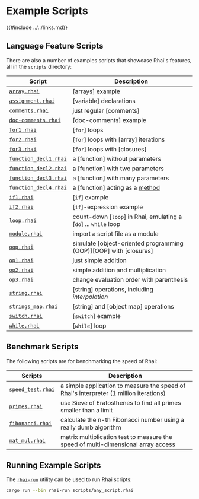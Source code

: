Example Scripts
==============

{{#include ../../links.md}}

Language Feature Scripts
-----------------------

There are also a number of examples scripts that showcase Rhai's features, all in the `scripts` directory:

| Script                                                            | Description                                                          |
| ----------------------------------------------------------------- | -------------------------------------------------------------------- |
| [`array.rhai`]({{repoHome}}/scripts/array.rhai)                   | [arrays] example                                                     |
| [`assignment.rhai`]({{repoHome}}/scripts/assignment.rhai)         | [variable] declarations                                              |
| [`comments.rhai`]({{repoHome}}/scripts/comments.rhai)             | just regular [comments]                                              |
| [`doc-comments.rhai`]({{repoHome}}/scripts/doc-comments.rhai)     | [doc-comments] example                                               |
| [`for1.rhai`]({{repoHome}}/scripts/for1.rhai)                     | [`for`] loops                                                        |
| [`for2.rhai`]({{repoHome}}/scripts/for2.rhai)                     | [`for`] loops with [array] iterations                                |
| [`for3.rhai`]({{repoHome}}/scripts/for2.rhai)                     | [`for`] loops with [closures]                                        |
| [`function_decl1.rhai`]({{repoHome}}/scripts/function_decl1.rhai) | a [function] without parameters                                      |
| [`function_decl2.rhai`]({{repoHome}}/scripts/function_decl2.rhai) | a [function] with two parameters                                     |
| [`function_decl3.rhai`]({{repoHome}}/scripts/function_decl3.rhai) | a [function] with many parameters                                    |
| [`function_decl4.rhai`]({{repoHome}}/scripts/function_decl4.rhai) | a [function] acting as a [method]({{rootUrl}}/language/fn-method.md) |
| [`if1.rhai`]({{repoHome}}/scripts/if1.rhai)                       | [`if`] example                                                       |
| [`if2.rhai`]({{repoHome}}/scripts/if2.rhai)                       | [`if`]-expression example                                            |
| [`loop.rhai`]({{repoHome}}/scripts/loop.rhai)                     | count-down [`loop`] in Rhai, emulating a [`do`] ... `while` loop     |
| [`module.rhai`]({{repoHome}}/scripts/module.rhai)                 | import a script file as a module                                     |
| [`oop.rhai`]({{repoHome}}/scripts/oop.rhai)                       | simulate [object-oriented programming (OOP)][OOP] with [closures]    |
| [`op1.rhai`]({{repoHome}}/scripts/op1.rhai)                       | just simple addition                                                 |
| [`op2.rhai`]({{repoHome}}/scripts/op2.rhai)                       | simple addition and multiplication                                   |
| [`op3.rhai`]({{repoHome}}/scripts/op3.rhai)                       | change evaluation order with parenthesis                             |
| [`string.rhai`]({{repoHome}}/scripts/string.rhai)                 | [string] operations, including _interpolation_                       |
| [`strings_map.rhai`]({{repoHome}}/scripts/strings_map.rhai)       | [string] and [object map] operations                                 |
| [`switch.rhai`]({{repoHome}}/scripts/switch.rhai)                 | [`switch`] example                                                   |
| [`while.rhai`]({{repoHome}}/scripts/while.rhai)                   | [`while`] loop                                                       |


Benchmark Scripts
----------------

The following scripts are for benchmarking the speed of Rhai:

| Scripts                                                   | Description                                                                            |
| --------------------------------------------------------- | -------------------------------------------------------------------------------------- |
| [`speed_test.rhai`]({{repoHome}}/scripts/speed_test.rhai) | a simple application to measure the speed of Rhai's interpreter (1 million iterations) |
| [`primes.rhai`]({{repoHome}}/scripts/primes.rhai)         | use Sieve of Eratosthenes to find all primes smaller than a limit                      |
| [`fibonacci.rhai`]({{repoHome}}/scripts/fibonacci.rhai)   | calculate the n-th Fibonacci number using a really dumb algorithm                      |
| [`mat_mul.rhai`]({{repoHome}}/scripts/mat_mul.rhai)       | matrix multiplication test to measure the speed of multi-dimensional array access      |


Running Example Scripts
----------------------

The [`rhai-run`](../bin.md) utility can be used to run Rhai scripts:

```sh
cargo run --bin rhai-run scripts/any_script.rhai
```
